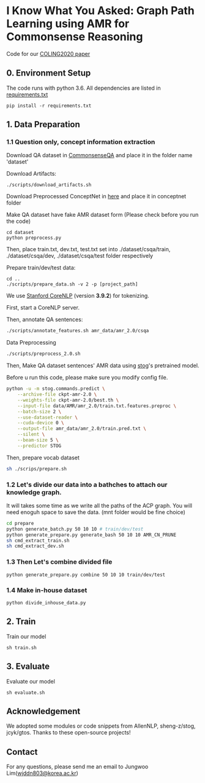 # I Know What You Asked: Graph Path Learning using AMR for Commonsense Reasoning

Code for our [COLING2020 paper](https://www.aclweb.org/anthology/2020.coling-main.222.pdf)



## 0. Environment Setup

The code runs with python 3.6.
All dependencies are listed in [requirements.txt](requirements.txt)

`pip install -r requirements.txt`


## 1. Data Preparation 

### 1.1 Question only, concept information extraction

Download QA dataset in [CommonsenseQA](https://www.tau-nlp.org/commonsenseqa) and place it in the folder name 'dataset'

Download Artifacts:
```
./scripts/download_artifacts.sh
```
Download Preprocessed ConceptNet in [here]() and place it in conceptnet folder 

Make QA dataset have fake AMR dataset form (Please check before you run the code)
```
cd dataset
python preprocess.py
```
Then, place train.txt, dev.txt, test.txt set into ./dataset/csqa/train, ./dataset/csqa/dev, ./dataset/csqa/test folder respectively


Prepare train/dev/test data:
```
cd ..
./scripts/prepare_data.sh -v 2 -p [project_path]
```

We use [Stanford CoreNLP](https://stanfordnlp.github.io/CoreNLP/index.html) (version **3.9.2**) for tokenizing.

First, start a CoreNLP server.

Then, annotate QA sentences:
```bash
./scripts/annotate_features.sh amr_data/amr_2.0/csqa
```

Data Preprocessing
```bash
./scripts/preprocess_2.0.sh
```

Then, Make QA dataset sentences' AMR data using [stog](https://github.com/sheng-z/stog)'s pretrained model.

Before u run this code, please make sure you modify config file. 
 
```bash
python -u -m stog.commands.predict \
    --archive-file ckpt-amr-2.0 \
    --weights-file ckpt-amr-2.0/best.th \
    --input-file data/AMR/amr_2.0/train.txt.features.preproc \
    --batch-size 2 \
    --use-dataset-reader \
    --cuda-device 0 \
    --output-file amr_data/amr_2.0/train.pred.txt \
    --silent \
    --beam-size 5 \
    --predictor STOG
```

Then, prepare vocab dataset


```bash
sh ./scrips/prepare.sh
```

### 1.2 Let's divide our data into a bathches to attach our knowledge graph.
It will takes some time as we write all the paths of the ACP graph. You will need enoguh space to save the data. (mnt folder would be fine choice)
```bash
cd prepare
python generate_batch.py 50 10 10 # train/dev/test
python generate_prepare.py generate_bash 50 10 10 AMR_CN_PRUNE 
sh cmd_extract_train.sh
sh cmd_extract_dev.sh
```

### 1.3 Then Let's combine divided file
```
python generate_prepare.py combine 50 10 10 train/dev/test
```

### 1.4 Make in-house dataset
```
python divide_inhouse_data.py
```

## 2. Train
Train our model
```
sh train.sh
``` 

## 3. Evaluate
Evaluate our model
```
sh evaluate.sh
``` 

## Acknowledgement
We adopted some modules or code snippets from AllenNLP, sheng-z/stog, jcyk/gtos. Thanks to these open-source projects!

## Contact
For any questions, please send me an email to Jungwoo Lim(wjddn803@korea.ac.kr)
